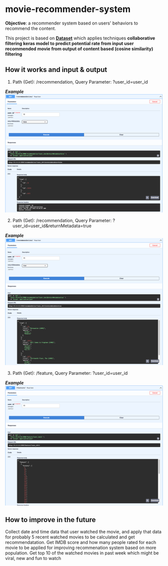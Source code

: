 # movie-recommender-system

**Objective**:
a recommender system based on users' behaviors to recommend the content.

This project is based on [**Dataset**](https://github.com/lukkiddd-tdg/movielens-small) which applies techniques **collaborative filtering keras model to predict potential rate from input user recommended movie from output of content based (cosine similarity) filtering**

## How it works and input & output

1. Path (Get): /recommendation, Query Parameter: ?user_id=user_id

***Example***
<img src="https://github.com/Suchawit/movie-recommender-system/blob/main/images/Screen%20Shot%202565-07-05%20at%2010.41.56.png" width="1000px"/>

2. Path (Get): /recommendation, Query Parameter: ?user_id=user_id&returnMetadata=true

***Example***
<img src="https://github.com/Suchawit/movie-recommender-system/blob/main/images/Screen%20Shot%202565-07-05%20at%2010.42.21.png" width="1000px"/>

3. Path (Get): /feature, Query Parameter: ?user_id=user_id

***Example***
<img src="https://github.com/Suchawit/movie-recommender-system/blob/main/images/Screen%20Shot%202565-07-05%20at%2010.50.25.png" width="1000px"/>

## How to improve in the future
Collect date and time data that user watched the movie, and apply that data for probably 5 recent watched movies to be calculated and get recommendatation. Get IMDB score and how many people rated for each movie to be applied for improving recommenation system based on more population. Get top 10 of the watched movies in past week which might be viral, new and fun to watch
